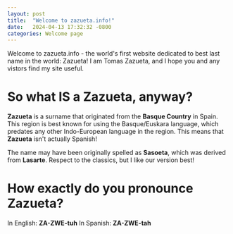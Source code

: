 ```yaml
---
layout: post
title:  "Welcome to zazueta.info!"
date:   2024-04-13 17:32:32 -0800
categories: Welcome page
---
```

Welcome to zazueta.info - the world's first website dedicated to best last name in the world: Zazueta! I am Tomas Zazueta, and I hope you and any vistors find my site useful.

# So what IS a Zazueta, anyway?
**Zazueta** is a surname that originated from the **Basque Country** in Spain. This region is best known for using the Basque/Euskara language, which predates any other Indo-European language in the region. This means that **Zazueta** isn't actually Spanish!

The name may have been originally spelled as **Sasoeta**, which was derived from **Lasarte**. Respect to the classics, but I like our version best!

# How exactly do you pronounce Zazueta?
In English: **ZA-ZWE-tuh**
In Spanish: **ZA-ZWE-tah**